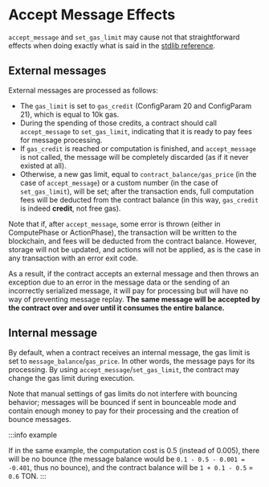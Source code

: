 # Accept Message Effects

`accept_message` and `set_gas_limit` may cause not that straightforward effects when doing exactly what is said in the [stdlib reference](/develop/func/stdlib#accept_message).

## External messages

External messages are processed as follows:

- The `gas_limit` is set to `gas_credit` (ConfigParam 20 and ConfigParam 21), which is equal to 10k gas.
- During the spending of those credits, a contract should call `accept_message` to `set_gas_limit`, indicating that it is ready to pay fees for message processing.
- If `gas_credit` is reached or computation is finished, and `accept_message` is not called, the message will be completely discarded (as if it never existed at all).
- Otherwise, a new gas limit, equal to `contract_balance/gas_price` (in the case of `accept_message`) or a custom number (in the case of `set_gas_limit`), will be set; after the transaction ends, full computation fees will be deducted from the contract balance (in this way, `gas_credit` is indeed **credit**, not free gas).

Note that if, after `accept_message`, some error is thrown (either in ComputePhase or ActionPhase), the transaction will be written to the blockchain, and fees will be deducted from the contract balance. However, storage will not be updated, and actions will not be applied, as is the case in any transaction with an error exit code.

As a result, if the contract accepts an external message and then throws an exception due to an error in the message data or the sending of an incorrectly serialized message, it will pay for processing but will have no way of preventing message replay. **The same message will be accepted by the contract over and over until it consumes the entire balance.**

## Internal message

By default, when a contract receives an internal message, the gas limit is set to `message_balance`/`gas_price`. In other words, the message pays for its processing. By using `accept_message`/`set_gas_limit`, the contract may change the gas limit during execution.

Note that manual settings of gas limits do not interfere with bouncing behavior; messages will be bounced if sent in bounceable mode and contain enough money to pay for their processing and the creation of bounce messages.

:::info example

If in the same example, the computation cost is 0.5 (instead of 0.005), there will be no bounce (the message balance would be `0.1 - 0.5 - 0.001 = -0.401`, thus no bounce), and the contract balance will be `1 + 0.1 - 0.5` = `0.6` TON.
:::
